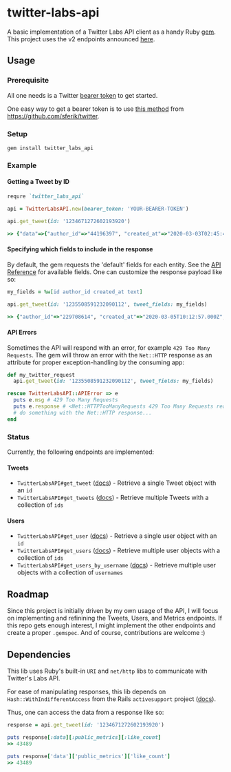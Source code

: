 # twitter-labs-api

A basic implementation of a Twitter Labs API client as a handy Ruby [gem](https://rubygems.org/gems/twitter_labs_api). This project uses the v2 endpoints announced [here](https://twittercommunity.com/t/releasing-a-new-version-of-labs-endpoints/134219/3).

## Usage

### Prerequisite
All one needs is a Twitter [bearer token](https://developer.twitter.com/en/docs/basics/authentication/oauth-2-0/bearer-tokens) to get started.

One easy way to get a bearer token is to use [this method](https://www.rubydoc.info/gems/twitter/Twitter/REST/Client#bearer_token%3F-instance_method) from https://github.com/sferik/twitter.

### Setup

```shell
gem install twitter_labs_api
```

### Example

#### Getting a Tweet by ID
```ruby
requre `twitter_labs_api`

api = TwitterLabsAPI.new(bearer_token: 'YOUR-BEARER-TOKEN')

api.get_tweet(id: '1234671272602193920')

>> {"data"=>{"author_id"=>"44196397", "created_at"=>"2020-03-03T02:45:45.000Z", "id"=>"1234671272602193920", "lang"=>"und", "public_metrics"=>{"retweet_count"=>4534, "reply_count"=>1036, "like_count"=>43489, "quote_count"=>224}, "text"=>"✌️ bro https://t.co/nJ7CUyhr2j"}}
```

#### Specifying which fields to include in the response

By default, the gem requests the 'default' fields for each entity. See the [API Reference](https://developer.twitter.com/en/docs/labs/tweets-and-users/api-reference) for available fields. One can customize the response payload like so:

```ruby
my_fields = %w[id author_id created_at text]

api.get_tweet(id: '1235508591232090112', tweet_fields: my_fields)

>> {"author_id"=>"229708614", "created_at"=>"2020-03-05T10:12:57.000Z", "id"=>"1235508591232090112", "text"=>"Hot take: coronavirus will not boost remote work in the long run because spur-of-the-moment work-from-home for in-person companies is likely to be a shitshow."}
```

#### API Errors

Sometimes the API will respond with an error, for example `429 Too Many Requests`. The gem will throw an error with the `Net::HTTP` response as an attribute for proper exception-handling by the consuming app:

```ruby
def my_twitter_request
  api.get_tweet(id: '1235508591232090112', tweet_fields: my_fields)

rescue TwitterLabsAPI::APIError => e
  puts e.msg # 429 Too Many Requests
  puts e.response # <Net::HTTPTooManyRequests 429 Too Many Requests readbody=true>
  # do something with the Net::HTTP response...
end
```

### Status
Currently, the following endpoints are implemented:

#### Tweets

- `TwitterLabsAPI#get_tweet` ([docs](https://developer.twitter.com/en/docs/labs/tweets-and-users/api-reference/get-tweets-id)) - Retrieve a single Tweet object with an `id`
- `TwitterLabsAPI#get_tweets` ([docs](https://developer.twitter.com/en/docs/labs/tweets-and-users/api-reference/get-tweets)) - Retrieve multiple Tweets with a collection of `ids`

#### Users

- `TwitterLabsAPI#get_user` ([docs](https://developer.twitter.com/en/docs/labs/tweets-and-users/api-reference/get-users-id)) - Retrieve a single user object with an `id`
- `TwitterLabsAPI#get_users` ([docs](https://developer.twitter.com/en/docs/labs/tweets-and-users/api-reference/get-users)) - Retrieve multiple user objects with a collection of `ids`
- `TwitterLabsAPI#get_users_by_username` ([docs](https://developer.twitter.com/en/docs/labs/tweets-and-users/api-reference/get-users)) - Retrieve multiple user objects with a collection of `usernames`

## Roadmap

Since this project is initially driven by my own usage of the API, I will focus on implementing and refinining the Tweets, Users, and Metrics endpoints. If this repo gets enough interest, I might implement the other endpoints and create a proper `.gemspec`. And of course, contributions are welcome :)

## Dependencies

This lib uses Ruby's built-in `URI` and `net/http` libs to communicate with Twitter's Labs API.

For ease of manipulating responses, this lib depends on `Hash::WithIndifferentAccess` from the Rails `activesupport` project ([docs](https://api.rubyonrails.org/classes/ActiveSupport/HashWithIndifferentAccess.html)).

Thus, one can access the data from a response like so:
```ruby
response = api.get_tweet(id: '1234671272602193920')

puts response[:data][:public_metrics][:like_count]
>> 43489

puts response['data']['public_metrics']['like_count']
>> 43489
```
